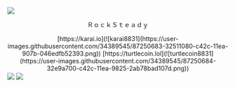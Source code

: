 <img src="https://user-images.githubusercontent.com/34389545/87249000-2d875f00-c422-11ea-9edc-22258a467999.png" align="center">
<div align="center">
 <p style="font-family: monospace">ＲｏｃｋＳｔｅａｄｙ</p> 
</div>
<div align="center">
[https://karai.io](![karai8831](https://user-images.githubusercontent.com/34389545/87250683-32511080-c42c-11ea-907b-046edfb52393.png))
[https://turtlecoin.lol](![turtlecoin8831](https://user-images.githubusercontent.com/34389545/87250684-32e9a700-c42c-11ea-9825-2ab78bad107d.png))
</div>
<img src="https://user-images.githubusercontent.com/34389545/87249001-2f512280-c422-11ea-908c-92c130e40fc6.png" align="center">
<img src="https://user-images.githubusercontent.com/34389545/87249008-3b3ce480-c422-11ea-852b-ef0a3566bd2e.png" align="center">
